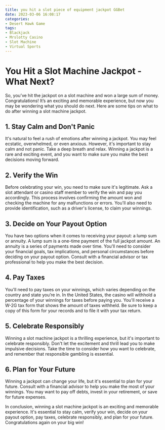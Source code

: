 ```yaml
---
title: you hit a slot piece of equipment jackpot GGBet
date: 2023-03-06 16:08:17
categories:
- Desert Hawk Game
tags:
- Blackjack
- Mrslotty Casino
- Slot Machine
- Virtual Sports
---
```

# You Hit a Slot Machine Jackpot - What Next?

So, you’ve hit the jackpot on a slot machine and won a large sum of money. Congratulations! It’s an exciting and memorable experience, but now you may be wondering what you should do next. Here are some tips on what to do after winning a slot machine jackpot.

## 1. Stay Calm and Don't Panic

It's natural to feel a rush of emotions after winning a jackpot. You may feel ecstatic, overwhelmed, or even anxious. However, it's important to stay calm and not panic. Take a deep breath and relax. Winning a jackpot is a rare and exciting event, and you want to make sure you make the best decisions moving forward.

## 2. Verify the Win

Before celebrating your win, you need to make sure it's legitimate. Ask a slot attendant or casino staff member to verify the win and pay you accordingly. This process involves confirming the amount won and checking the machine for any malfunctions or errors. You'll also need to provide identification, such as a driver's license, to claim your winnings.

## 3. Decide on Your Payout Option

You have two options when it comes to receiving your payout: a lump sum or annuity. A lump sum is a one-time payment of the full jackpot amount. An annuity is a series of payments made over time. You'll need to consider your financial goals, tax implications, and personal circumstances before deciding on your payout option. Consult with a financial advisor or tax professional to help you make the best decision.

## 4. Pay Taxes

You'll need to pay taxes on your winnings, which varies depending on the country and state you’re in. In the United States, the casino will withhold a percentage of your winnings for taxes before paying you. You'll receive a W-2G tax form that shows the amount of taxes withheld. Be sure to keep a copy of this form for your records and to file it with your tax return.

## 5. Celebrate Responsibly

Winning a slot machine jackpot is a thrilling experience, but it's important to celebrate responsibly. Don't let the excitement and thrill lead you to make impulsive decisions. Take the time to consider how you want to celebrate, and remember that responsible gambling is essential.

## 6. Plan for Your Future

Winning a jackpot can change your life, but it's essential to plan for your future. Consult with a financial advisor to help you make the most of your winnings. You may want to pay off debts, invest in your retirement, or save for future expenses.

In conclusion, winning a slot machine jackpot is an exciting and memorable experience. It's essential to stay calm, verify your win, decide on your payout option, pay taxes, celebrate responsibly, and plan for your future. Congratulations again on your big win!